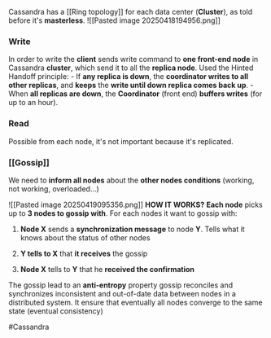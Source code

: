 Cassandra has a [[Ring topology]] for each data center (**Cluster**), as told before it's **masterless**.
![[Pasted image 20250418194956.png]]
### Write
In order to write the **client** sends write command to **one front-end node** in Cassandra **cluster**, which send it to all the **replica node**.
Used the Hinted Handoff principle:
	- If **any replica is down**, the **coordinator writes to all other replicas**, and **keeps** the **write until down replica comes back up**.
	- When **all replicas are down**, the **Coordinator** (front end) **buffers writes** (for up to an hour).

### Read
Possible from each node, it's not important because it's replicated.

### [[Gossip]]
We need to **inform all nodes** about the **other nodes conditions**
	(working, not working, overloaded…)	

![[Pasted image 20250419095356.png]]
**HOW IT WORKS?**
**Each node** picks up to **3 nodes to gossip with**. For each nodes it want to gossip with:
1. **Node X** sends a **synchronization message** to node **Y**. Tells what it knows about the status of other nodes

2. **Y tells to X** that **it receives** the gossip

3. **Node X** tells to **Y** that he **received the confirmation** 

The gossip lead to an **anti-entropy** property
	gossip reconciles and synchronizes inconsistent and out-of-date data between nodes in a distributed system. It ensure that eventually all nodes converge to the same state (eventual consistency)
  



#Cassandra 